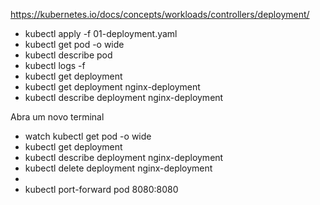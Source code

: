 https://kubernetes.io/docs/concepts/workloads/controllers/deployment/

- kubectl apply -f 01-deployment.yaml
- kubectl get pod -o wide
- kubectl describe pod <pod-name>
- kubectl logs -f <pod-name>
- kubectl get deployment
- kubectl get deployment nginx-deployment
- kubectl describe deployment nginx-deployment

Abra um novo terminal
- watch kubectl get pod -o wide
- kubectl get deployment
- kubectl describe deployment nginx-deployment
- kubectl delete deployment nginx-deployment
- 
- kubectl port-forward pod <nome-pod> 8080:8080